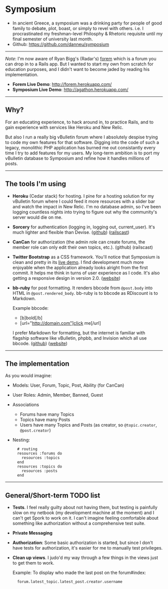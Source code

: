 # Symposium

* In ancient Greece, a symposium was a drinking party for people of good family to debate, plot, boast, or simply to revel with others. i.e. I procrastinated my freshman-level Philosphy & Rhetoric requisite until my final semester of university last month.
* Github: https://github.com/danneu/symposium

-----

*Note*: I'm now aware of Ryan Bigg's (Radar's) [forem](https://github.com/radar/forem) which is a forum you can drop in to a Rails app. But I wanted to start my own from scratch for education purposes, and I didn't want to become jaded by reading his implementation.

* **Forem Live Demo**: http://forem.herokuapp.com/
* **Symposium Live Demo**: http://agathon.herokuapp.com/

-----

## Why?

For an educating experience, to hack around in, to practice Rails, and to gain experience with services like Heroku and New Relic.

But also I run a really big vBulletin forum where I absolutely despise trying to code my own features for that software. Digging into the code of such a legacy, monolithic PHP application has burned me out consistantly every time I try to add features for my users. My long-term ambition is to port my vBulletin database to Symposium and refine how it handles millions of posts.

-----

## The tools I'm using

* **Heroku** (Cedar stack) for hosting. I pine for a hosting solution for my vBulletin forum where I could feed it more resources with a slider bar and watch the impact in New Relic. I'm no database admin, so I've been logging countless nights into trying to figure out why the community's server would die on me. 
* **Sorcery** for authentication (logging in, logging out, current_user). It's much lighter and flexible than Devise. ([github](https://github.com/NoamB/sorcery)) ([railscast](http://railscasts.com/episodes/283-authentication-with-sorcery))
* **CanCan** for authorization (the admin role can create forums, the member role can only edit their own topics, etc.). (github) (railscast)
* **Twitter Bootstrap** as a CSS framework. You'll notice that Symposium is clean and pretty in its [live demo](http://agathon.herokuapp.com/). I find development much more enjoyable when the application already looks alright from the first commit. It helps me think in turns of user experience as I code. It's also getting a responsive design in version 2.0. ([website](http://twitter.github.com/bootstrap/))
* **bb-ruby** for post formatting. It renders bbcode from `@post.body` into HTML in `@post.rendered_body`. bb-ruby is to bbcode as RDiscount is to Markdown. 

    Example bbcode: 
    * [b]bold[/b] 
    * [url="http://domain.com"]click me[/url]
    
    I prefer Markdown for formatting, but the internet is familiar with flagship software like vBulletin, phpbb, and Invision which all use bbcode. ([github](https://github.com/cpjolicoeur/bb-ruby)) ([website](http://bb-ruby.rubyforge.org/))

-----

## The implementation

As you would imagine:

* Models: User, Forum, Topic, Post, Ability (for CanCan)
* User Roles: Admin, Member, Banned, Guest
* Associations
  * Forums have many Topics
  * Topics have many Posts
  * Users have many Topics and Posts (as creator, so `@topic.creator`, `@post.creator`)
* Nesting:

        # routing
        resources :forums do
          resources :topics
        end
        resources :topics do
          resources :posts
        end

-----

## General/Short-term TODO list 

* **Tests**. I feel really guilty about not having them, but testing is painfully slow on my netbook (my development machine at the moment) and I can't get Spork to work on it. I can't imagine feeling comfortable about something like authorization without a comprehensive test suite.
* **Private Messaging**
* **Authorization**: Some basic authorization is started, but since I don't have tests for authorization, it's easier for me to manually test privileges.
* **Clean up views**. I judo'd my way through a few things in the views just to get them to work.

    Example: To display who made the last post on the forum#index:

        forum.latest_topic.latest_post.creator.username
